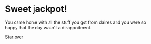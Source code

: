 # Sweet jackpot!

You came home with all the stuff you got from claires and you were so happy that the day wasn't a disappoitment.

[Star over](../woke-up/woke-up.md)
